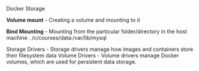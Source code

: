 Docker Storage

**Volume mount**  - Creating a volume and mounting  to it

**Bind Mounting** - Mounting from the particular folder/directory in the host machine . /c/courses/data:/var/lib/mysql

Storage Drivers - Storage drivers manage how images and containers store their filesystem data
Volume Drivers - Volume drivers manage Docker volumes, which are used for persistent data storage. 
